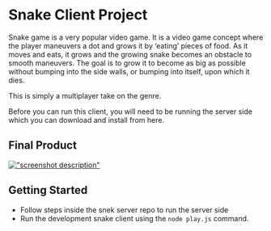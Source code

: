 # Snake Client Project

Snake game is a very popular video game. It is a video game concept where the player maneuvers a dot and grows it by ‘eating’ pieces of food. As it moves and eats, it grows and the growing snake becomes an obstacle to smooth maneuvers. The goal is to grow it to become as big as possible without bumping into the side walls, or bumping into itself, upon which it dies.

This is simply a multiplayer take on the genre.

Before you can run this client, you will need to be running the server side which you can download and install from here. 

## Final Product

[!["screenshot description"](#)](https://drive.google.com/file/d/1rMqphfzeHQCJbBnmp3bEuqbIUj36GC05/view?usp=drive_link)

## Getting Started

- Follow steps inside the snek server repo to run the server side
- Run the development snake client using the `node play.js` command.
